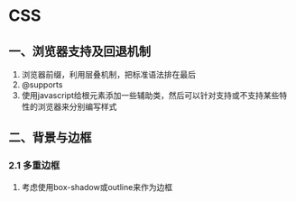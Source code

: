 # CSS

## 一、浏览器支持及回退机制

1. 浏览器前缀，利用层叠机制，把标准语法排在最后
2. @supports
3. 使用javascript给根元素添加一些辅助类，然后可以针对支持或不支持某些特性的浏览器来分别编写样式

## 二、背景与边框

### 2.1 多重边框

1. 考虑使用box-shadow或outline来作为边框
